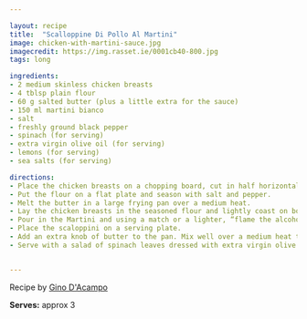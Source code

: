 ```yaml
---

layout: recipe
title:  "Scalloppine Di Pollo Al Martini"
image: chicken-with-martini-sauce.jpg
imagecredit: https://img.rasset.ie/0001cb40-800.jpg
tags: long

ingredients:
- 2 medium skinless chicken breasts
- 4 tblsp plain flour
- 60 g salted butter (plus a little extra for the sauce)
- 150 ml martini bianco
- salt
- freshly ground black pepper
- spinach (for serving)
- extra virgin olive oil (for serving)
- lemons (for serving)
- sea salts (for serving)

directions:
- Place the chicken breasts on a chopping board, cut in half horizontally and lay a piece of cling-film on top. Use a meat mallet to flatten the breasts to a thickness of 5mm.
- Put the flour on a flat plate and season with salt and pepper.
- Melt the butter in a large frying pan over a medium heat.
- Lay the chicken breasts in the seasoned flour and lightly coast on both sides. Place in the pan and gently fry in the butter for about 3 minutes on one side. Turn over and cook for a further minute.
- Pour in the Martini and using a match or a lighter, “flame the alcohol”. Allow the alcohol to burn off, then cook for a further 2 minutes and season with salt.
- Place the scaloppini on a serving plate.
- Add an extra knob of butter to the pan. Mix well over a medium heat then pour immediately over the chicken.
- Serve with a salad of spinach leaves dressed with extra virgin olive oil, a squeeze of fresh lemon juice and a pinch of sea salt.


---
```


Recipe by [Gino D'Acampo](https://www.rte.ie/lifestyle/recipes/2011/1004/746362-chicken-with-martini-sauce/)
 
**Serves:** approx 3